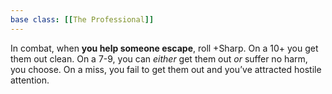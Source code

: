 ```yaml
---
base class: [[The Professional]]
---
```

In combat, when **you help someone escape**, roll +Sharp. On a 10+ you get them out clean. On a 7-9, you can *either* get them out *or* suffer no harm, you choose. On a miss, you fail to get them out and you’ve attracted hostile attention.